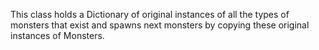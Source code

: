 This class holds a Dictionary of original instances of all the types of monsters that exist and  spawns next monsters by copying these original instances of Monsters.